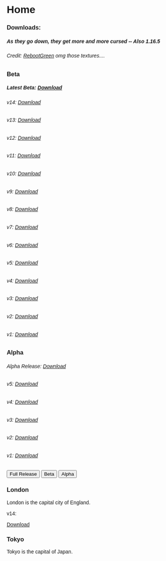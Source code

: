 # Home

### Downloads:
##### As they go down, they get more and more cursed   -- Also 1.16.5
###### Credit: [RebootGreen](https://mine.ly/RebootGreen.1) omg those textures....

### Beta
##### Latest Beta: [Download](https://github.com/Buffesworld/beta_mod_versions/blob/main/buffeworldv14%20(beta).jar?raw=true)
###### v14: [Download](https://github.com/Buffesworld/beta_mod_versions/blob/main/buffeworldv14%20(beta).jar?raw=true)
###### v13: [Download](https://github.com/Buffesworld/beta_mod_versions/blob/main/buffeworldv13%20(beta).jar?raw=true)
###### v12: [Download](https://github.com/Buffesworld/beta_mod_versions/blob/main/buffeworldv12%20(beta).jar?raw=true)
###### v11: [Download](https://github.com/Buffesworld/beta_mod_versions/blob/main/buffeworldv11%20(beta).jar?raw=true)
###### v10: [Download](https://github.com/Buffesworld/beta_mod_versions/blob/main/buffeworldv10%20(beta).jar?raw=true)
###### v9: [Download](https://github.com/Buffesworld/beta_mod_versions/blob/main/buffeworldv9%20(beta).jar?raw=true)
###### v8: [Download](https://github.com/Buffesworld/beta_mod_versions/blob/main/buffeworldv8%20(beta).jar?raw=true)
###### v7: [Download](https://github.com/Buffesworld/beta_mod_versions/blob/main/buffeworldv7%20(beta).jar?raw=true)
###### v6: [Download](https://github.com/Buffesworld/beta_mod_versions/blob/main/buffeworldv6%20(beta).jar?raw=true)
###### v5: [Download](https://github.com/Buffesworld/beta_mod_versions/blob/main/buffeworldv5%20(beta).jar?raw=true)
###### v4: [Download](https://github.com/Buffesworld/beta_mod_versions/blob/main/buffeworldv4.jar?raw=true)
###### v3: [Download](https://github.com/Buffesworld/beta_mod_versions/blob/main/buffeworldv3.jar?raw=true)
###### v2: [Download](https://github.com/Buffesworld/beta_mod_versions/blob/main/buffeworld%20v2.jar?raw=true)
###### v1: [Download](https://github.com/Buffesworld/beta_mod_versions/blob/main/buff-e-world%20v1.jar?raw=true)
 
### Alpha
###### Alpha Release: [Download](https://www.youtube.com/embed/O91DT1pR1ew?autoplay=1&controls=0&modestbranding=1&disablekb=1&loop=1&fs=1&mouse=0&t=10)
###### v5: [Download](https://www.youtube.com/embed/O91DT1pR1ew?autoplay=1&controls=0&modestbranding=1&disablekb=1&loop=1&fs=1&mouse=0&t=10)
###### v4: [Download](https://www.youtube.com/embed/O91DT1pR1ew?autoplay=1&controls=0&modestbranding=1&disablekb=1&loop=1&fs=1&mouse=0&t=10)
###### v3: [Download](https://www.youtube.com/embed/O91DT1pR1ew?autoplay=1&controls=0&modestbranding=1&disablekb=1&loop=1&fs=1&mouse=0&t=10)
###### v2: [Download](https://www.youtube.com/embed/O91DT1pR1ew?autoplay=1&controls=0&modestbranding=1&disablekb=1&loop=1&fs=1&mouse=0&t=10)
###### v1: [Download](https://www.youtube.com/embed/O91DT1pR1ew?autoplay=1&controls=0&modestbranding=1&disablekb=1&loop=1&fs=1&mouse=0&t=10)

<html>
<head>
<meta name="viewport" content="width=device-width, initial-scale=1">
<style>
body {font-family: Arial;}

/* Style the tab */
.tab {
  overflow: hidden;
  border: 1px solid #ccc;
  background-color: #f1f1f1;
}

/* Style the buttons inside the tab */
.tab button {
  background-color: inherit;
  float: left;
  border: none;
  outline: none;
  cursor: pointer;
  padding: 14px 16px;
  transition: 0.3s;
  font-size: 17px;
}

/* Change background color of buttons on hover */
.tab button:hover {
  background-color: #ddd;
}

/* Create an active/current tablink class */
.tab button.active {
  background-color: #ccc;
}

/* Style the tab content */
.tabcontent {
  display: none;
  padding: 6px 12px;
  border: 1px solid #ccc;
  border-top: none;
}
</style>
</head>
<body>

<div class="tab">
  <button class="tablinks" onclick="openCity(event, 'Full Release')">Full Release</button>
  <button class="tablinks" onclick="openCity(event, 'Beta')">Beta</button>
  <button class="tablinks" onclick="openCity(event, 'Alpha')">Alpha</button>
</div>

<div id="Full Release" class="tabcontent">
  <h3>London</h3>
  <p>London is the capital city of England.</p>
</div>

<div id="Beta" class="tabcontent">
 <p>v14: </p><a href="https://github.com/Buffesworld/beta_mod_versions/blob/main/buffeworldv14%20(beta).jar?raw=true">Download</a>
 
</div>

<div id="Alpha" class="tabcontent">
  <h3>Tokyo</h3>
  <p>Tokyo is the capital of Japan.</p>
</div>

<script>
function openCity(evt, cityName) {
  var i, tabcontent, tablinks;
  tabcontent = document.getElementsByClassName("tabcontent");
  for (i = 0; i < tabcontent.length; i++) {
    tabcontent[i].style.display = "none";
  }
  tablinks = document.getElementsByClassName("tablinks");
  for (i = 0; i < tablinks.length; i++) {
    tablinks[i].className = tablinks[i].className.replace(" active", "");
  }
  document.getElementById(cityName).style.display = "block";
  evt.currentTarget.className += " active";
}
</script>
   
</body>
</html> 

